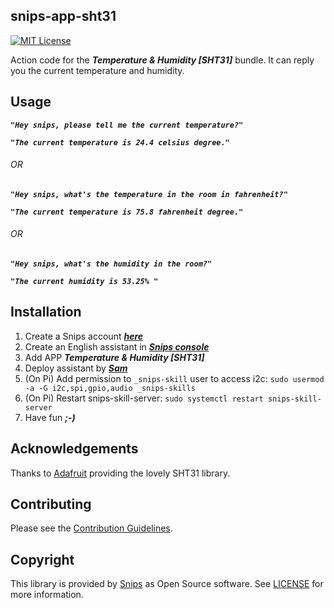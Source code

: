 ## snips-app-sht31
[![MIT License](https://img.shields.io/badge/license-MIT-blue.svg)](https://github.com/snipsco/snips-app-sht31/blob/master/LICENSE)

Action code for the ***Temperature & Humidity [SHT31]*** bundle. It can reply you the current temperature and humidity.

## Usage
***```"Hey snips, please tell me the current temperature?"```***

***```"The current temperature is 24.4 celsius degree."```***

###### OR
***```"Hey snips, what's the temperature in the room in fahrenheit?"```***

***```"The current temperature is 75.8 fahrenheit degree."```***

###### OR
***```"Hey snips, what's the humidity in the room?"```***

***```"The current humidity is 53.25% "```***

## Installation

1. Create a Snips account ***[here](https://console.snips.ai/?ref=Qr4Gq17mkPk)***
2. Create an English assistant in ***[Snips console](https://console.snips.ai/)***
3. Add APP ***Temperature & Humidity [SHT31]***
4. Deploy assistant by ***[Sam](https://snips.gitbook.io/documentation/console/deploy-your-assistant)***
5. (On Pi) Add permission to `_snips-skill` user to access i2c: `sudo usermod -a -G i2c,spi,gpio,audio _snips-skills`
6. (On Pi) Restart snips-skill-server: `sudo systemctl restart snips-skill-server`
7. Have fun ***;-)***

## Acknowledgements

Thanks to [Adafruit](https://github.com/ralf1070/Adafruit_Python_SHT31) providing the lovely SHT31 library.

## Contributing

Please see the [Contribution Guidelines](https://github.com/snipsco/snips-app-sht31/blob/master/CONTRIBUTING.md).

## Copyright

This library is provided by [Snips](https://www.snips.ai) as Open Source software. See [LICENSE](https://github.com/snipsco/snips-app-sht31/blob/master/LICENSE) for more information.
